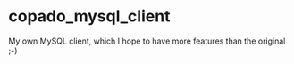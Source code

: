 copado_mysql_client
===================

My own MySQL client, which I hope to have more features than the original ;-)
